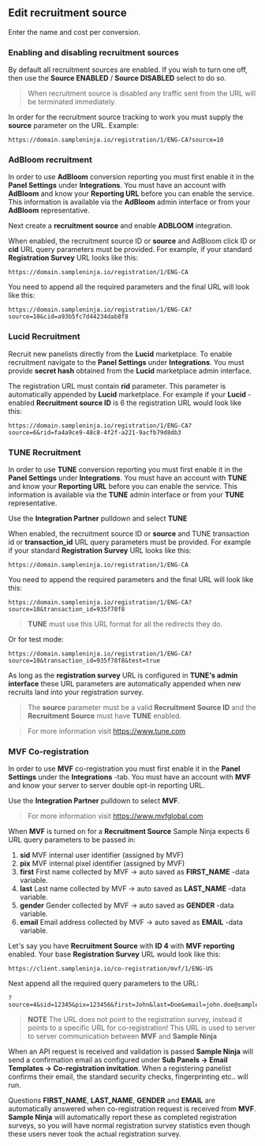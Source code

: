 ## Edit recruitment source

Enter the name and cost per conversion.

### Enabling and disabling recruitment sources
By default all recruitment sources are enabled. If you wish to turn one off, then use the **Source ENABLED** / **Source DISABLED** select to do so.

> When recruitment source is disabled any traffic sent from the URL will be terminated immediately.

In order for the recruitment source tracking to work you must supply the **source** parameter on the URL. Example:

```
https://domain.sampleninja.io/registration/1/ENG-CA?source=10
```

### AdBloom recruitment

In order to use **AdBloom** conversion reporting you must first enable it in the **Panel Settings** under **Integrations**. You must have an account with **AdBloom** and know your **Reporting URL** before you can enable the service. This information is available via the **AdBloom** admin interface or from your **AdBloom** representative.

Next create a **recruitment source** and enable **ADBLOOM** integration.

When enabled, the recruitment source ID or **source** and AdBloom click ID or **cid** URL query parameters must be provided. For example, if your standard **Registration Survey** URL looks like this:

```
https://domain.sampleninja.io/registration/1/ENG-CA
```

You need to append all the required parameters and the final URL will look like this:

```
https://domain.sampleninja.io/registration/1/ENG-CA?source=10&cid=a93b5fc7d44234dab8f8
```

### Lucid Recruitment
Recruit new panelists directly from the **Lucid** marketplace. To enable recruitment navigate to the **Panel Settings** under **Integrations**. You must provide **secret hash** obtained from the **Lucid** marketplace admin interface. 

The registration URL must contain **rid** parameter. This parameter is automatically appended by **Lucid** marketplace. For example if your **Lucid** -enabled **Recruitment source ID** is 6 the registration URL would look like this:

```
https://domain.sampleninja.io/registration/1/ENG-CA?source=6&rid=fa4a9ce9-48c8-4f2f-a221-9acfb79d8db3
```

### TUNE Recruitment
In order to use **TUNE** conversion reporting you must first enable it in the **Panel Settings** under **Integrations**. You must have an account with **TUNE** and know your **Reporting URL** before you can enable the service. This information is available via the **TUNE** admin interface or from your **TUNE** representative.

Use the **Integration Partner** pulldown and select **TUNE**

When enabled, the recruitment source ID or **source** and TUNE transaction id or **transaction_id** URL query parameters must be provided. For example if your standard **Registration Survey** URL looks like this:
```
https://domain.sampleninja.io/registration/1/ENG-CA
```

You need to append the required parameters and the final URL will look like this:

```
https://domain.sampleninja.io/registration/1/ENG-CA?source=10&transaction_id=935f78f8
```

> **TUNE** must use this URL format for all the redirects they do.

Or for test mode:

```
https://domain.sampleninja.io/registration/1/ENG-CA?source=10&transaction_id=935f78f8&test=true
```
As long as the **registration survey** URL is configured in **TUNE's admin interface** these URL parameters are automatically appended when new recruits land into your registration survey.

> The **source** parameter must be a valid **Recruitment Source ID** and the **Recruitment Source** must have **TUNE** enabled.

> For more information visit https://www.tune.com

### MVF Co-registration
In order to use **MVF** co-registration you must first enable it in the **Panel Settings** under the **Integrations** -tab. You must have an account with **MVF** and know your server to server double opt-in reporting URL.

Use the **Integration Partner** pulldown to select **MVF**.

> For more information visit https://www.mvfglobal.com

When **MVF** is turned on for a **Recruitment Source** Sample Ninja expects 6 URL query parameters to be passed in:

1) **sid** MVF internal user identifier (assigned by MVF)
2) **pix** MVF internal pixel identifier (assigned by MVF)
3) **first** First name collected by MVF -> auto saved as **FIRST_NAME** -data variable.
4) **last**  Last name collected by MVF -> auto saved as **LAST_NAME** -data variable.
5) **gender** Gender collected by MVF -> auto saved as **GENDER** -data variable.
6) **email** Email address collected by MVF -> auto saved as **EMAIL** -data variable.

Let's say you have **Recruitment Source** with **ID 4** with **MVF reporting** enabled. Your base **Registration Survey** URL would look like this:

```
https://client.sampleninja.io/co-registration/mvf/1/ENG-US
```

Next append all the required query parameters to the URL:

```
?source=4&sid=12345&pix=123456&first=John&last=Doe&email=john.doe@sampleninja.io&gender=1
```

> **NOTE** The URL does not point to the registration survey, instead it points to a specific URL for co-registration! This URL is used to server to server communication between **MVF** and **Sample Ninja**

When an API request is received and validation is passed **Sample Ninja** will send a confirmation email as configured under **Sub Panels -> Email Templates -> Co-registration invitation**. When a registering panelist confirms their email, the standard security checks, fingerprinting etc.. will run.

Questions **FIRST_NAME**, **LAST_NAME**, **GENDER** and **EMAIL** are automatically answered when co-registration request is received from **MVF**. **Sample Ninja** will automatically report these as completed registration surveys, so you will have normal registration survey statistics even though these users never took the actual registration survey.

